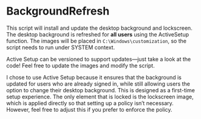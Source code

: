 # BackgroundRefresh

This script will install and update the desktop background and lockscreen. The desktop background is refreshed for **all users** using the ActiveSetup function. The images will be placed in `C:\Windows\customization`, so the script needs to run under SYSTEM context.

Active Setup can be versioned to support updates—just take a look at the code!
Feel free to update the images and modify the script.

I chose to use Active Setup because it ensures that the background is updated for users who are already signed in, while still allowing users the option to change their desktop background. This is designed as a first-time setup experience. The only element that is locked is the lockscreen image, which is applied directly so that setting up a policy isn’t necessary. However, feel free to adjust this if you prefer to enforce the policy.

